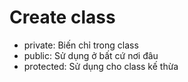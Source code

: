 # Create class
- private: Biến chỉ trong class
- public: Sử dụng ở bất cứ nơi đâu
- protected: Sử dụng cho class kế thừa